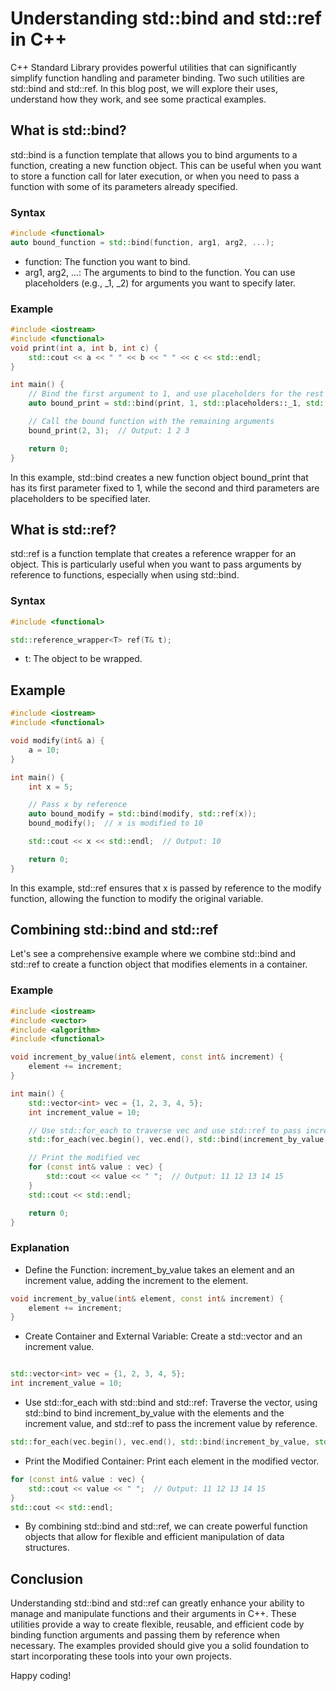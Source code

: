 # Understanding std::bind and std::ref in C++

C++ Standard Library provides powerful utilities that can significantly simplify function handling and parameter binding. Two such utilities are std::bind and std::ref. In this blog post, we will explore their uses, understand how they work, and see some practical examples.

## What is std::bind?
std::bind is a function template that allows you to bind arguments to a function, creating a new function object. This can be useful when you want to store a function call for later execution, or when you need to pass a function with some of its parameters already specified.

### Syntax
```cpp
#include <functional>
auto bound_function = std::bind(function, arg1, arg2, ...);
``` 
- function: The function you want to bind.
- arg1, arg2, ...: The arguments to bind to the function. You can use placeholders (e.g., _1, _2) for arguments you want to specify later.
### Example

```cpp
#include <iostream>
#include <functional>
void print(int a, int b, int c) {
    std::cout << a << " " << b << " " << c << std::endl;
}

int main() {
    // Bind the first argument to 1, and use placeholders for the rest
    auto bound_print = std::bind(print, 1, std::placeholders::_1, std::placeholders::_2);

    // Call the bound function with the remaining arguments
    bound_print(2, 3);  // Output: 1 2 3

    return 0;
}
``` 

In this example, std::bind creates a new function object bound_print that has its first parameter fixed to 1, while the second and third parameters are placeholders to be specified later.

## What is std::ref?
std::ref is a function template that creates a reference wrapper for an object. This is particularly useful when you want to pass arguments by reference to functions, especially when using std::bind.

### Syntax
```cpp
#include <functional>

std::reference_wrapper<T> ref(T& t);
``` 
- t: The object to be wrapped.
## Example
```cpp
#include <iostream>
#include <functional>

void modify(int& a) {
    a = 10;
}

int main() {
    int x = 5;

    // Pass x by reference
    auto bound_modify = std::bind(modify, std::ref(x));
    bound_modify();  // x is modified to 10

    std::cout << x << std::endl;  // Output: 10

    return 0;
}
```
In this example, std::ref ensures that x is passed by reference to the modify function, allowing the function to modify the original variable.

## Combining std::bind and std::ref
Let's see a comprehensive example where we combine std::bind and std::ref to create a function object that modifies elements in a container.

### Example
```cpp
#include <iostream>
#include <vector>
#include <algorithm>
#include <functional>

void increment_by_value(int& element, const int& increment) {
    element += increment;
}

int main() {
    std::vector<int> vec = {1, 2, 3, 4, 5};
    int increment_value = 10;

    // Use std::for_each to traverse vec and use std::ref to pass increment_value by reference
    std::for_each(vec.begin(), vec.end(), std::bind(increment_by_value, std::placeholders::_1, std::ref(increment_value)));

    // Print the modified vec
    for (const int& value : vec) {
        std::cout << value << " ";  // Output: 11 12 13 14 15
    }
    std::cout << std::endl;

    return 0;
}
```
### Explanation
- Define the Function: increment_by_value takes an element and an increment value, adding the increment to the element.

```cpp
void increment_by_value(int& element, const int& increment) {
    element += increment;
}
```
- Create Container and External Variable: Create a std::vector and an increment value.

```cpp

std::vector<int> vec = {1, 2, 3, 4, 5};
int increment_value = 10;
```
- Use std::for_each with std::bind and std::ref: Traverse the vector, using std::bind to bind increment_by_value with the elements and the increment value, and std::ref to pass the increment value by reference.

```cpp
std::for_each(vec.begin(), vec.end(), std::bind(increment_by_value, std::placeholders::_1, std::ref(increment_value)));
```
- Print the Modified Container: Print each element in the modified vector.

```cpp
for (const int& value : vec) {
    std::cout << value << " ";  // Output: 11 12 13 14 15
}
std::cout << std::endl;
```
- By combining std::bind and std::ref, we can create powerful function objects that allow for flexible and efficient manipulation of data structures.

## Conclusion
Understanding std::bind and std::ref can greatly enhance your ability to manage and manipulate functions and their arguments in C++. These utilities provide a way to create flexible, reusable, and efficient code by binding function arguments and passing them by reference when necessary. The examples provided should give you a solid foundation to start incorporating these tools into your own projects.

Happy coding!
